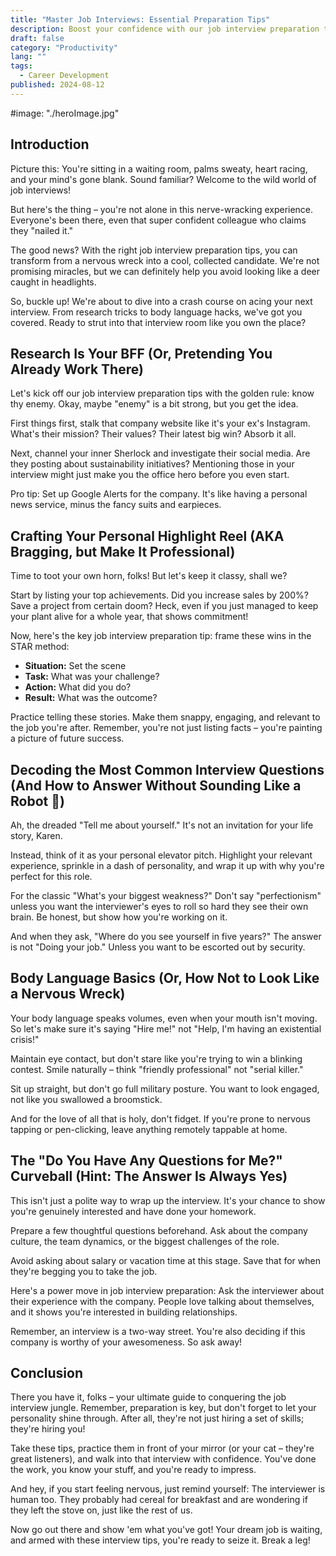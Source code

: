 ```yaml
---
title: "Master Job Interviews: Essential Preparation Tips"
description: Boost your confidence with our job interview preparation tips. Learn research tricks, perfect your pitch, and nail those tricky questions. Get ready to impress!
draft: false
category: "Productivity"
lang: ""
tags:
  - Career Development
published: 2024-08-12
---
```


#image: "./heroImage.jpg"

## Introduction

Picture this: You're sitting in a waiting room, palms sweaty, heart racing, and your mind's gone blank. Sound familiar? Welcome to the wild world of job interviews!

But here's the thing – you're not alone in this nerve-wracking experience. Everyone's been there, even that super confident colleague who claims they "nailed it."

The good news? With the right job interview preparation tips, you can transform from a nervous wreck into a cool, collected candidate. We're not promising miracles, but we can definitely help you avoid looking like a deer caught in headlights.


So, buckle up! We're about to dive into a crash course on acing your next interview. From research tricks to body language hacks, we've got you covered. Ready to strut into that interview room like you own the place?

## Research Is Your BFF (Or, Pretending You Already Work There)

Let's kick off our job interview preparation tips with the golden rule: know thy enemy. Okay, maybe "enemy" is a bit strong, but you get the idea.

First things first, stalk that company website like it's your ex's Instagram. What's their mission? Their values? Their latest big win? Absorb it all.

Next, channel your inner Sherlock and investigate their social media. Are they posting about sustainability initiatives? Mentioning those in your interview might just make you the office hero before you even start.

Pro tip: Set up Google Alerts for the company. It's like having a personal news service, minus the fancy suits and earpieces.

## Crafting Your Personal Highlight Reel (AKA Bragging, but Make It Professional)

Time to toot your own horn, folks! But let's keep it classy, shall we?

Start by listing your top achievements. Did you increase sales by 200%? Save a project from certain doom? Heck, even if you just managed to keep your plant alive for a whole year, that shows commitment!

Now, here's the key job interview preparation tip: frame these wins in the STAR method:

- **Situation:** Set the scene
- **Task:** What was your challenge?
- **Action:** What did you do?
- **Result:** What was the outcome?

Practice telling these stories. Make them snappy, engaging, and relevant to the job you're after. Remember, you're not just listing facts – you're painting a picture of future success.

## Decoding the Most Common Interview Questions (And How to Answer Without Sounding Like a Robot 🤖)

Ah, the dreaded "Tell me about yourself." It's not an invitation for your life story, Karen.

Instead, think of it as your personal elevator pitch. Highlight your relevant experience, sprinkle in a dash of personality, and wrap it up with why you're perfect for this role.

For the classic "What's your biggest weakness?" Don't say "perfectionism" unless you want the interviewer's eyes to roll so hard they see their own brain. Be honest, but show how you're working on it.

And when they ask, "Where do you see yourself in five years?" The answer is not "Doing your job." Unless you want to be escorted out by security.

## Body Language Basics (Or, How Not to Look Like a Nervous Wreck)

Your body language speaks volumes, even when your mouth isn't moving. So let's make sure it's saying "Hire me!" not "Help, I'm having an existential crisis!"

Maintain eye contact, but don't stare like you're trying to win a blinking contest. Smile naturally – think "friendly professional" not "serial killer."

Sit up straight, but don't go full military posture. You want to look engaged, not like you swallowed a broomstick.

And for the love of all that is holy, don't fidget. If you're prone to nervous tapping or pen-clicking, leave anything remotely tappable at home.

## The "Do You Have Any Questions for Me?" Curveball (Hint: The Answer Is Always Yes)

This isn't just a polite way to wrap up the interview. It's your chance to show you're genuinely interested and have done your homework.

Prepare a few thoughtful questions beforehand. Ask about the company culture, the team dynamics, or the biggest challenges of the role.

Avoid asking about salary or vacation time at this stage. Save that for when they're begging you to take the job.

Here's a power move in job interview preparation: Ask the interviewer about their experience with the company. People love talking about themselves, and it shows you're interested in building relationships.

Remember, an interview is a two-way street. You're also deciding if this company is worthy of your awesomeness. So ask away!

## Conclusion

There you have it, folks – your ultimate guide to conquering the job interview jungle. Remember, preparation is key, but don't forget to let your personality shine through. After all, they're not just hiring a set of skills; they're hiring you!

Take these tips, practice them in front of your mirror (or your cat – they're great listeners), and walk into that interview with confidence. You've done the work, you know your stuff, and you're ready to impress.

And hey, if you start feeling nervous, just remind yourself: The interviewer is human too. They probably had cereal for breakfast and are wondering if they left the stove on, just like the rest of us.

Now go out there and show 'em what you've got! Your dream job is waiting, and armed with these interview tips, you're ready to seize it. Break a leg!

